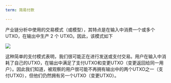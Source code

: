 ```yaml
---
term: 简易付款

---
```

产业链分析中使用的交易模式（或模型），其特点是在输入中消费一个或多个 UTXO，在输出中生产 2 个 UTXO。因此，该模式如下

![](../../dictionnaire/assets/5.webp)

这种简单的支付模式表明，我们很可能正在进行发送或支付交易。用户在输入中消耗了自己的UTXO，在输出中满足了支付UTXO和变更UTXO（变更返回给同一用户）。因此我们知道，被观察的用户很可能不再拥有输出中的两个UTXO之一（支付UTXO），但他们仍然拥有另一个UTXO（变更UTXO）。